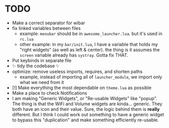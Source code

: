 # TODO

-   Make a correct separator for wibar
-   fix linked variables between files
    -   example: `menubar` should be in `awesome_launcher.lua`.
        but it's used in `rc.lua`
    -   other example: in my `bar/init.lua`, I have a variable
        that holds my "right widgets" (as well as left & center).
        the thing is it assumes the `screen` variable already has
        `systray`. Gotta fix THAT.
-   Put keybinds in separate file
-   :sparkles: tidy the codebase :sparkles:
-   optimize: remove useless imports, requires, and shorten paths
    -   example, instead of importing all of `launcher_module`,
        we import only what we need from it
-   [!] Make everything the most dependable on `theme.lua` as possible
-   Make a place to check Notifications
-   I am making "Generic Widgets", or "Re-usable Widgets" like "popup".
    The thing is that the WiFi and Volume widgets are kinda... generic.
    They both have an icon and their value. Sure, the logic behind them
    is **really** different. But I think I could work out something
    to have a generic widget to bypass this "duplication" and make
    something efficiently re-usable.